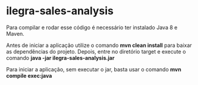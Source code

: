 # ilegra-sales-analysis

Para compilar e rodar esse código é necessário ter instalado Java 8 e Maven.

Antes de iniciar a aplicação utilize o comando <strong>mvn clean install</strong> para baixar as dependências do projeto. Depois, entre no diretório target e execute o comando <strong>java -jar ilegra-sales-analysis.jar</strong>

Para iniciar a aplicação, sem executar o jar, basta usar o comando <strong>mvn compile exec:java</strong>
